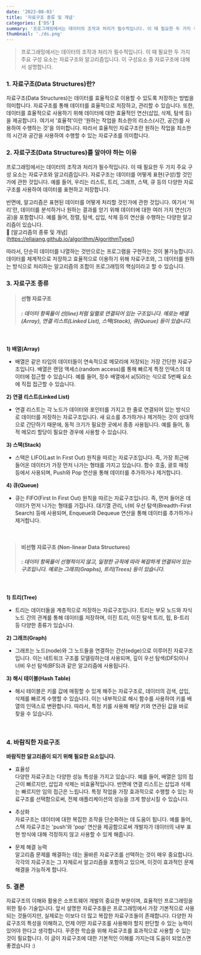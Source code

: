 ```yaml
---
date: '2023-08-03'
title: '자료구조 종류 및 개념'
categories: ['DS']
summary: '프로그래밍에서는 데이터의 조작과 처리가 필수적입니다. 이 때 필요한 두 가지 주요 구성 요소는 자료구조와 알고리즘입니다. 자료구조는 데이터를 어떻게 표현(구성)할 것인가에 관한 것입니다. 자료구조의 종류과 개념에 대해 설명하겠습니다.'
thumbnail: './ds.png'
---
```


> 프로그래밍에서는 데이터의 조작과 처리가 필수적입니다. 이 때 필요한 두 가지 주요 구성 요소는 자료구조와 알고리즘입니다. 이 구성요소 중 자료구조에 대해서 설명합니다.

### 1. 자료구조(Data Structures)란?

자료구조(Data Structures)는 데이터를 효율적으로 이용할 수 있도록 저장하는 방법을 의미합니다. 자료구조를 통해 데이터를 효율적으로 저장하고, 관리할 수 있습니다. 또한, 데이터를 효율적으로 사용하기 위해 데이터에 대한 효율적인 연산(삽입, 삭제, 탐색 등)을 제공합니다. 여기서 '효율적'이란 '원하는 작업을 최소한의 리소스(시간, 공간)를 사용하여 수행하는 것'을 의미합니다. 따라서 효율적인 자료구조란 원하는 작업을 최소한의 시간과 공간을 사용하여 수행할 수 있는 자료구조를 의미합니다.

### 2. 자료구조(Data Structures)를 알아야 하는 이유

프로그래밍에서는 데이터의 조작과 처리가 필수적입니다. 이 때 필요한 두 가지 주요 구성 요소는 자료구조와 알고리즘입니다. 자료구조는 데이터를 어떻게 표현(구성)할 것인가에 관한 것입니다. 예를 들어, 우리는 리스트, 트리, 그래프, 스택, 큐 등의 다양한 자료구조를 사용하여 데이터를 표현하고 저장합니다.<br/>

반면에, 알고리즘은 표현된 데이터를 어떻게 처리할 것인가에 관한 것입니다. 여기서 '처리'란, 데이터를 분석하거나 원하는 결과를 얻기 위해 데이터에 대한 여러 가지 연산(가공)을 포함합니다. 예를 들어, 정렬, 탐색, 삽입, 삭제 등의 연산을 수행하는 다양한 알고리즘이 있습니다.<br/>
📎 [알고리즘의 종류 및 개념] (https://ellajang.github.io/algorithm/AlgorithmType/)

따라서, 단순히 데이터를 나열하는 것만으로는 프로그램을 구현하는 것이 불가능합니다. 데이터를 체계적으로 저장하고 효율적으로 이용하기 위해 자료구조와, 그 데이터를 원하는 방식으로 처리하는 알고리즘의 조합이 프로그래밍의 핵심이라고 할 수 있습니다.

### 3. 자료구조 종류

> #### 선형 자료구조
>
> ##### : 데이터 항목들이 선(line)처럼 일렬로 연결되어 있는 구조입니다. 예로는 배열(Array), 연결 리스트(Linked List), 스택(Stack), 큐(Queue) 등이 있습니다.

<br/>

**1) 배열(Array)**

- 배열은 같은 타입의 데이터들이 연속적으로 메모리에 저장되는 가장 간단한 자료구조입니다. 배열은 랜덤 액세스(random access)를 통해 빠르게 특정 인덱스의 데이터에 접근할 수 있습니다. 예를 들어, 정수 배열에서 a[5]라는 식으로 5번째 요소에 직접 접근할 수 있습니다.

**2) 연결 리스트(Linked List)**

- 연결 리스트는 각 노드가 데이터와 포인터를 가지고 한 줄로 연결되어 있는 방식으로 데이터를 저장하는 자료구조입니다. 새 요소를 추가하거나 제거하는 것이 상대적으로 간단하기 때문에, 동적 크기가 필요한 곳에서 종종 사용됩니다. 예를 들어, 동적 메모리 할당이 필요한 경우에 사용할 수 있습니다.

**3) 스택(Stack)**

- 스택은 LIFO(Last In First Out) 원칙을 따르는 자료구조입니다. 즉, 가장 최근에 들어온 데이터가 가장 먼저 나가는 형태를 가지고 있습니다. 함수 호출, 괄호 매칭 등에서 사용되며, Push와 Pop 연산을 통해 데이터를 추가하거나 제거합니다.

**4) 큐(Queue)**

- 큐는 FIFO(First In First Out) 원칙을 따르는 자료구조입니다. 즉, 먼저 들어온 데이터가 먼저 나가는 형태를 가집니다. 대기열 관리, 너비 우선 탐색(Breadth-First Search) 등에 사용되며, Enqueue와 Dequeue 연산을 통해 데이터를 추가하거나 제거합니다.

<br/>

> #### 비선형 자료구조 (Non-linear Data Structures)
>
> ##### : 데이터 항목들이 선형적이지 않고, 일정한 규칙에 따라 복잡하게 연결되어 있는 구조입니다. 예로는 그래프(Graphs), 트리(Trees) 등이 있습니다.

<br/>

**1) 트리(Tree)**

- 트리는 데이터들을 계층적으로 저장하는 자료구조입니다. 트리는 부모 노드와 자식 노드 간의 관계를 통해 데이터를 저장하며, 이진 트리, 이진 탐색 트리, 힙, B-트리 등 다양한 종류가 있습니다.

**2) 그래프(Graph)**

- 그래프는 노드(node)와 그 노드들을 연결하는 간선(edge)으로 이루어진 자료구조입니다. 이는 네트워크 구조를 모델링하는데 사용되며, 깊이 우선 탐색(DFS)이나 너비 우선 탐색(BFS)과 같은 알고리즘에 사용됩니다.

**3) 해시 테이블(Hash Table)**

- 해시 테이블은 키를 값에 매핑할 수 있게 해주는 자료구조로, 데이터의 검색, 삽입, 삭제를 빠르게 수행할 수 있습니다. 이는 내부적으로 해시 함수를 사용하여 키를 배열의 인덱스로 변환합니다. 따라서, 특정 키를 사용해 해당 키와 연관된 값을 바로 찾을 수 있습니다.

<br/>

### 4. 바람직한 자료구조

**바람직한 알고리즘이 되기 위해 필요한 요소입니다.**

- 효율성<br/>
  다양한 자료구조는 다양한 성능 특성을 가지고 있습니다. 예를 들어, 배열은 임의 접근이 빠르지만, 삽입과 삭제는 비효율적입니다. 반면에 연결 리스트는 삽입과 삭제는 빠르지만 임의 접근은 느립니다. 특정 작업을 가장 효과적으로 수행할 수 있는 자료구조를 선택함으로써, 전체 애플리케이션의 성능을 크게 향상시킬 수 있습니다.

- 추상화<br/>
  자료구조는 데이터에 대한 복잡한 조작을 단순화하는 데 도움이 됩니다. 예를 들어, 스택 자료구조는 'push'와 'pop' 연산을 제공함으로써 개발자가 데이터의 내부 표현 방식에 대해 걱정하지 않고 사용할 수 있게 해줍니다.

- 문제 해결 능력<br/>
  알고리즘 문제를 해결하는 데는 올바른 자료구조를 선택하는 것이 매우 중요합니다. 각각의 자료구조는 그 자체로서 알고리즘을 포함하고 있으며, 이것이 효과적인 문제 해결을 가능하게 합니다.

### 5. 결론

자료구조의 이해와 활용은 소프트웨어 개발의 중요한 부분이며, 효율적인 프로그래밍을 위한 필수 기술입니다. 앞서 설명한 자료구조들은 프로그래밍에서 가장 기본적으로 사용되는 것들이지만, 실제로는 이보다 더 많고 복잡한 자료구조들이 존재합니다. 다양한 자료구조의 특성을 이해하고, 언제 어떤 자료구조를 사용해야 할지 판단할 수 있는 능력이 있어야 한다고 생각합니다. 꾸준한 학습을 위해 자료구조를 효과적으로 사용할 수 있는 것이 필요합니다.
이 글이 자료구조에 대한 기본적인 이해를 가지는데 도움이 되었스면 좋겠습니다 :)
